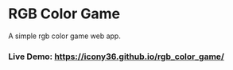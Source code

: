 # RGB Color Game

A simple rgb color game web app.

### Live Demo: https://icony36.github.io/rgb_color_game/
